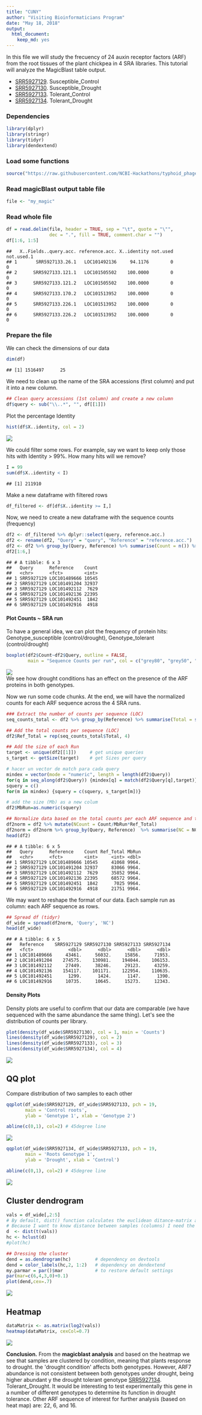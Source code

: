 ```yaml
---
title: "CUNY"
author: "Visiting Bioinformaticians Program"
date: "May 18, 2018"
output: 
  html_document: 
    keep_md: yes
---
```




In this file we will study the frecuency of 24 auxin receptor factors (ARF) from the root tissues of the plant  chickpea in 4 SRA libraries. This tutorial will analyze the MagicBlast table output.  

* [SRR5927129](https://www.ncbi.nlm.nih.gov/sra/?term=SRR5927129). Susceptible_Control
* [SRR5927130](https://www.ncbi.nlm.nih.gov/sra/?term=SRR5927130). Susceptible_Drought
* [SRR5927133](https://www.ncbi.nlm.nih.gov/sra/?term=SRR5927133). Tolerant_Control
* [SRR5927134](https://www.ncbi.nlm.nih.gov/sra/?term=SRR5927134). Tolerant_Drought


### Dependencies

```r
library(dplyr)
library(stringr)
library(tidyr)
library(dendextend)
```


### Load some functions 

```r
source("https://raw.githubusercontent.com/NCBI-Hackathons/typhoid_phages/master/R/getSize.R")
```

### Read magicBlast output table file

```r
file <- "my_magic"
```

### Read whole file

```r
df = read.delim(file, header = TRUE, sep = "\t", quote = "\"",
                dec = ".", fill = TRUE, comment.char = "")
df[1:6, 1:5]                
```

```
##   X..Fields..query.acc. reference.acc. X..identity not.used not.used.1
## 1       SRR5927133.26.1   LOC101492136     94.1176        0          0
## 2      SRR5927133.121.1   LOC101505502    100.0000        0          0
## 3      SRR5927133.121.2   LOC101505502    100.0000        0          0
## 4      SRR5927133.170.2   LOC101513952    100.0000        0          0
## 5      SRR5927133.226.1   LOC101513952    100.0000        0          0
## 6      SRR5927133.226.2   LOC101513952    100.0000        0          0
```

### Prepare the file
We can check the dimensions of our data

```r
dim(df)
```

```
## [1] 1516497      25
```

We need to clean up the name of the SRA accessions (first column) and put it into a new column. 

```r
## Clean query accessions (1st column) and create a new column
df$query <- sub("\\..*", "", df[[1]])
```

Plot the percentage Identity

```r
hist(df$X..identity, col = 2)
```

![](figures/unnamed-chunk-7-1.png)<!-- -->

We could filter some rows. For example, say we want to keep only those hits with Identity > 99%. How many hits will we remove? 

```r
I = 99
sum(df$X..identity < I)
```

```
## [1] 211910
```

Make a new dataframe with filtered rows

```r
df_filtered <- df[df$X..identity >= I,]
```

Now, we need to create a new dataframe with the sequence counts (frequency)

```r
df2 <- df_filtered %>% dplyr::select(query, reference.acc.)
df2 <- rename(df2, "Query" = "query", "Reference" = "reference.acc.")
df2 <- df2 %>% group_by(Query, Reference) %>% summarise(Count = n()) %>% ungroup()
df2[1:6,]
```

```
## # A tibble: 6 x 3
##   Query      Reference    Count
##   <chr>      <fct>        <int>
## 1 SRR5927129 LOC101489666 10545
## 2 SRR5927129 LOC101491204 32937
## 3 SRR5927129 LOC101492112  7629
## 4 SRR5927129 LOC101492136 22395
## 5 SRR5927129 LOC101492451  1842
## 6 SRR5927129 LOC101492916  4918
```


#### Plot Counts ~ SRA run

To have a general idea, we can plot the frequency of protein hits: Genotype_susceptible (control/drought), Genotype_tolerant (control/drought)

```r
boxplot(df2$Count~df2$Query, outline = FALSE, 
        main = "Sequence Counts per run", col = c("grey80", "grey50", "grey80", "grey50"))
```

![](figures/unnamed-chunk-11-1.png)<!-- -->
<br>
We see how drought conditions has an effect on the presence of the ARF proteins in both genotypes. 


Now we run some code chunks. At the end, we will have the normalized counts for each ARF sequence across the 4 SRA runs. 


```r
### Extract the number of counts per sequence (LOC) 
seq_counts_total <- df2 %>% group_by(Reference) %>% summarise(Total = sum(Count))

## Add the total counts per sequence (LOC)
df2$Ref_Total = rep(seq_counts_total$Total, 4)

## Add the size of each Run
target <- unique(df2[[1]])     # get unique queries
s_target <- getSize(target)    # get Sizes per query

# hacer un vector de match para cada query
mindex = vector(mode = "numeric", length = length(df2$Query))
for(q in seq_along(df2$Query)) {mindex[q] = match(df2$Query[q],target)}
squery = c()
for(m in mindex) {squery = c(squery, s_target[m])}

# add the size (Mb) as a new colum
df2$MbRun=as.numeric(squery)

## Normalize data based on the total counts per each ARF sequence and the size of each run
df2norm = df2 %>% mutate(NCount = Count/MbRun*Ref_Total)
df2norm = df2norm %>% group_by(Query, Reference)  %>% summarise(NC = NCount) %>% ungroup()
head(df2)
```

```
## # A tibble: 6 x 5
##   Query      Reference    Count Ref_Total MbRun
##   <chr>      <fct>        <int>     <int> <dbl>
## 1 SRR5927129 LOC101489666 10545     41068 9964.
## 2 SRR5927129 LOC101491204 32937     83066 9964.
## 3 SRR5927129 LOC101492112  7629     35852 9964.
## 4 SRR5927129 LOC101492136 22395     68572 9964.
## 5 SRR5927129 LOC101492451  1842      7025 9964.
## 6 SRR5927129 LOC101492916  4918     21751 9964.
```


We may want to reshape the format of our data. Each sample run as column: each ARF sequence as rows.

```r
## Spread df (tidyr)
df_wide = spread(df2norm, 'Query', 'NC')
head(df_wide)
```

```
## # A tibble: 6 x 5
##   Reference    SRR5927129 SRR5927130 SRR5927133 SRR5927134
##   <fct>             <dbl>      <dbl>      <dbl>      <dbl>
## 1 LOC101489666     43461.     56032.     15856.     71953.
## 2 LOC101491204    274575.    130981.    194044.    106153.
## 3 LOC101492112     27449.     38246.     29123.     43259.
## 4 LOC101492136    154117.    101171.    122954.    110635.
## 5 LOC101492451      1299.      1424.      1147.      1390.
## 6 LOC101492916     10735.     10645.     15273.     12343.
```


#### Density Plots
Density plots are useful to confirm that our data are comparable (we have sequenced with the same abundance the same thing). Let's see the distribution of counts per library. 


```r
plot(density(df_wide$SRR5927130), col = 1, main = 'Counts')
lines(density(df_wide$SRR5927129), col = 2)
lines(density(df_wide$SRR5927133), col = 3)
lines(density(df_wide$SRR5927134), col = 4)
```

![](figures/unnamed-chunk-14-1.png)<!-- -->


## QQ plot
Compare distribution of two samples to each other


```r
qqplot(df_wide$SRR5927129, df_wide$SRR5927133, pch = 19, 
       main = 'Control roots', 
       ylab = 'Genotype 1', xlab = 'Genotype 2')

abline(c(0,1), col=2) # 45degree line
```

![](figures/unnamed-chunk-15-1.png)<!-- -->


```r
qqplot(df_wide$SRR5927134, df_wide$SRR5927133, pch = 19, 
       main = 'Roots Genotype 1', 
       ylab = 'Drought', xlab = 'Control')

abline(c(0,1), col=2) # 45degree line
```

![](figures/unnamed-chunk-16-1.png)<!-- -->


## Cluster dendrogram

```r
vals = df_wide[,2:5] 
# By default, dist() function calculates the euclidean ditance-matrix and computes distance between rows.
# Because I want to know distance between samples (columns) I need the transpose matrix.
d  <- dist(t(vals))
hc <- hclust(d)
#plot(hc)

## Dressing the cluster
dend = as.dendrogram(hc)         # dependency on devtools
dend = color_labels(hc,2, 1:2)   # dependency on dendextend
my.parmar = par()$mar            # to restore default settings
par(mar=c(6,4,3,0)+0.1)
plot(dend,cex=.7)
```

![](figures/unnamed-chunk-17-1.png)<!-- -->

## Heatmap

```r
dataMatrix <- as.matrix(log2(vals))
heatmap(dataMatrix, cexCol=0.7)
```

![](figures/unnamed-chunk-18-1.png)<!-- -->
<br>

**Conclusion.** From the **magicblast analysis** and based on the heatmap  we see that samples are clustered by condition, meaning that plants response to drought. the 'drought condition' affects both genotypes. However, ARF7 abundance is not consistent between both genotypes under drought, being higher abundant y the drought tolerant genotype [SRR5927134](https://www.ncbi.nlm.nih.gov/sra/?term=SRR5927134). Tolerant_Drought. It would be interesting to test experimentally this gene in a number of different genotypes to determine its function in drought tolerance. Other ARF sequence of interest for further analysis (based on heat map) are: 22, 6, and 16. 
